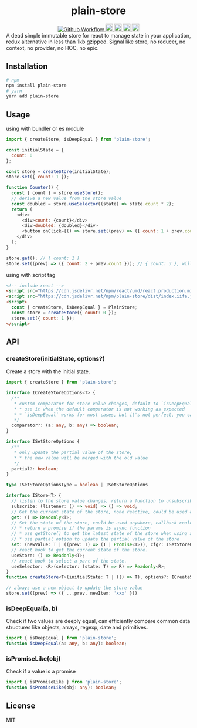 <h1 align="center">plain-store</h1>
<div align="center">
  <a href="https://github.com/oe/plain-store/actions/workflows/build.yml">
    <img src="https://github.com/oe/template-to-react/actions/workflows/build.yml/badge.svg" alt="Github Workflow">
  </a>
  <a href="#readme">
    <img src="https://img.shields.io/badge/%3C%2F%3E-typescript-blue" alt="code with typescript" height="20">
  </a>
  <a href="#readme">
    <img src="https://img.shields.io/badge/coverage-100%25-44CC11" alt="code coverage" height="20">
  </a>
  <a href="#readme">
    <img src="https://badge.fury.io/js/plain-store.svg" alt="npm version" height="20">
  </a>
  <a href="https://www.npmjs.com/package/plain-store">
    <img src="https://img.shields.io/npm/dm/plain-store.svg" alt="npm version" height="20">
  </a>
</div>
A dead simple immutable store for react to manage state in your application, redux alternative in less than 1kb gzipped. Signal like store, no reducer, no context, no provider, no HOC, no epic.

## Installation
```bash
# npm
npm install plain-store
# yarn
yarn add plain-store

```

## Usage
using with bundler or es module
```javascript
import { createStore, isDeepEqual } from 'plain-store';

const initialState = {
  count: 0
};

const store = createStore(initialState);
store.set({ count: 1 });

function Counter() {
  const { count } = store.useStore();
  // derive a new value from the store value
  const doubled = store.useSelector((state) => state.count * 2);
  return (
    <div>
      <div>count: {count}</div>
      <div>doubled: {doubled}</div>
      <button onClick={() => store.set((prev) => ({ count: 1 + prev.count }))}>Increment</button>
    </div>
  );
}

store.get(); // { count: 1 }
store.set((prev) => ({ count: 2 + prev.count })); // { count: 3 }, will trigger Counter re-render
```

using with script tag
```html
<!-- include react -->
<script src="https://cdn.jsdelivr.net/npm/react/umd/react.production.min.js"></script>
<script src="https://cdn.jsdelivr.net/npm/plain-store/dist/index.iife.js"></script>
<script>
  const { createStore, isDeepEqual } = PlainStore;
  const store = createStore({ count: 0 });
  store.set({ count: 1 });
</script>
```

## API
### createStore(initialState, options?)
Create a store with the initial state.
```ts
import { createStore } from 'plain-store';

interface ICreateStoreOptions<T> {
  /**
   * custom comparator for store value changes, default to `isDeepEqual`
   * * use it when the default comparator is not working as expected
   * * `isDeepEqual` works for most cases, but it's not perfect, you can provide a custom comparator to handle the edge cases or performance issues.
   */
  comparator?: (a: any, b: any) => boolean;
}

interface ISetStoreOptions {
  /**
   * only update the partial value of the store,
   * * the new value will be merged with the old value
   */
  partial?: boolean;
}

type ISetStoreOptionsType = boolean | ISetStoreOptions

interface IStore<T> {
  // listen to the store value changes, return a function to unsubscribe.
  subscribe: (listener: () => void) => () => void;
  // Get the current state of the store, none reactive, could be used anywhere.
  get: () => Readonly<T>;
  // Set the state of the store, could be used anywhere, callback could be async.
  // * return a promise if the params is async function
  // * use getStore() to get the latest state of the store when using async function
  // * use partial option to update the partial value of the store
  set: (newValue: T | ((prev: T) => (T | Promise<T>)), cfg?: ISetStoreOptionsType): void | Promise<void>
  // react hook to get the current state of the store.
  useStore: () => Readonly<T>;
  // react hook to select a part of the state.
  useSelector: <R>(selector: (state: T) => R) => Readonly<R>;
}
function createStore<T>(initialState: T | (() => T), options?: ICreateStoreOptions<T>): IStore<T>;
```

```ts
// always use a new object to update the store value
store.set((prev) => ({ ...prev, newItem: 'xxx' }))
```

### isDeepEqual(a, b)
Check if two values are deeply equal, can efficiently compare common data structures like objects, arrays, regexp, date and primitives.
```ts
import { isDeepEqual } from 'plain-store';
function isDeepEqual(a: any, b: any): boolean;
```

### isPromiseLike(obj)
Check if a value is a promise

```ts
import { isPromiseLike } from 'plain-store';
function isPromiseLike(obj: any): boolean;
```

## License
MIT


